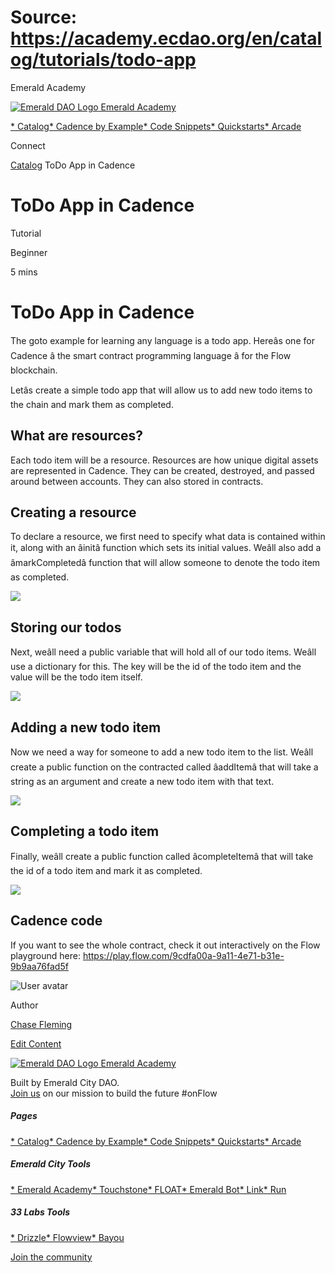 # Source: https://academy.ecdao.org/en/catalog/tutorials/todo-app

Emerald Academy





[![Emerald DAO Logo](/ea-logo.png)
Emerald Academy](/en/)


[* Catalog](/en/catalog)[* Cadence by Example](/en/cadence-by-example)[* Code Snippets](/en/snippets)[* Quickstarts](/en/quickstarts)[* Arcade](https://arcade.ecdao.org)

Connect



[Catalog](/en/catalog)
ToDo App in Cadence

# ToDo App in Cadence

Tutorial

Beginner

5 mins

# ToDo App in Cadence

The goto example for learning any language is a todo app. Hereâs one for Cadence â the smart contract programming language â for the Flow blockchain.

Letâs create a simple todo app that will allow us to add new todo items to the chain and mark them as completed.

## What are resources?

Each todo item will be a resource. Resources are how unique digital assets are represented in Cadence. They can be created, destroyed, and passed around between accounts. They can also stored in contracts.

## Creating a resource

To declare a resource, we first need to specify what data is contained within it, along with an âinitâ function which sets its initial values. Weâll also add a âmarkCompletedâ function that will allow someone to denote the todo item as completed.

![](https://pbs.twimg.com/media/F2o-fKZbkAA6ghT?format=jpg&name=large)

## Storing our todos

Next, weâll need a public variable that will hold all of our todo items. Weâll use a dictionary for this. The key will be the id of the todo item and the value will be the todo item itself.

![](https://pbs.twimg.com/media/F2o-iCsaUAIJ_lT?format=jpg&name=medium)

## Adding a new todo item

Now we need a way for someone to add a new todo item to the list. Weâll create a public function on the contracted called âaddItemâ that will take a string as an argument and create a new todo item with that text.

![](https://pbs.twimg.com/media/F2o-j6ubgAIIQCW?format=jpg&name=large)

## Completing a todo item

Finally, weâll create a public function called âcompleteItemâ that will take the id of a todo item and mark it as completed.

![](https://pbs.twimg.com/media/F2o-l4maUAAoDXF?format=jpg&name=medium)

## Cadence code

If you want to see the whole contract, check it out interactively on the Flow playground here: <https://play.flow.com/9cdfa00a-9a11-4e71-b31e-9b9aa76fad5f>

![User avatar](https://pbs.twimg.com/profile_images/1640120827135021056/0paOJYnu_400x400.jpg)

Author

[Chase Fleming](https://twitter.com/chasefleming)

[Edit Content](https://github.com/emerald-dao/emerald-academy-v2/tree/main/src/lib/content/tutorials/todo-app/en/readme.md)



[![Emerald DAO Logo](/ea-logo.png)
Emerald Academy](/en/)

Built by Emerald City DAO.  
[Join us](https://discord.gg/emerald-city-906264258189332541) on our mission to build the future #onFlow

##### Pages

[* Catalog](/en/catalog)[* Cadence by Example](/en/cadence-by-example)[* Code Snippets](/en/snippets)[* Quickstarts](/en/quickstarts)[* Arcade](https://arcade.ecdao.org)


##### Emerald City Tools

[* Emerald Academy](https://academy.ecdao.org/)[* Touchstone](https://touchstone.city/)[* FLOAT](https://floats.city/)[* Emerald Bot](https://bot.ecdao.org/)[* Link](https://link.ecdao.org/)[* Run](https://run.ecdao.org/)


##### 33 Labs Tools

[* Drizzle](https://drizzle33.app/)[* Flowview](https://flowview.app/)[* Bayou](https://bayou33.app/)

[Join the community](https://discord.gg/emerald-city-906264258189332541)